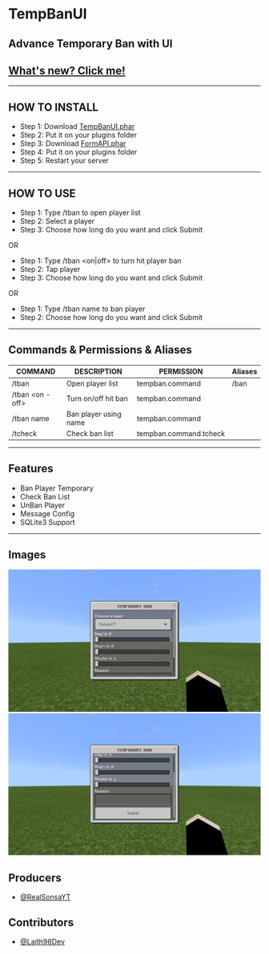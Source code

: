 # TempBanUI 
## Advance Temporary Ban with UI

## [What's new? Click me!](https://github.com/SonsaYT04/TempBanUI/wiki)

---

## HOW TO INSTALL
* Step 1: Download [TempBanUI.phar](https://later)
* Step 2: Put it on your plugins folder
* Step 3: Download [FormAPI.phar](http://later)
* Step 4: Put it on your plugins folder
* Step 5: Restart your server

---

## HOW TO USE
* Step 1: Type /tban to open player list
* Step 2: Select a player
* Step 3: Choose how long do you want and click Submit

OR

* Step 1: Type /tban <on|off> to turn hit player ban
* Step 2: Tap player
* Step 3: Choose how long do you want and click Submit

OR

* Step 1: Type /tban name to ban player
* Step 2: Choose how long do you want and click Submit

---

## Commands & Permissions & Aliases
| COMMAND | DESCRIPTION | PERMISSION | Aliases
|---|---|---|---
| /tban | Open player list | tempban.command | /ban |
| /tban <on - off> | Turn on/off hit ban | tempban.command | |
| /tban name | Ban player using name | tempban.command | |
| /tcheck | Check ban list | tempban.command.tcheck | |

---

## Features
* Ban Player Temporary
* Check Ban List
* UnBan Player
* Message Config
* SQLite3 Support

---

## Images
![](https://github.com/SonsaYT04/Image/blob/master/Image/Image1.png)
![](https://github.com/SonsaYT04/Image/blob/master/Image/Image2.png)

## Producers
- [@RealSonsaYT](https://twitter.com/RealSonsaYT)

## Contributors
- [@Laith98Dev](https://github.com/Laith98Dev)

